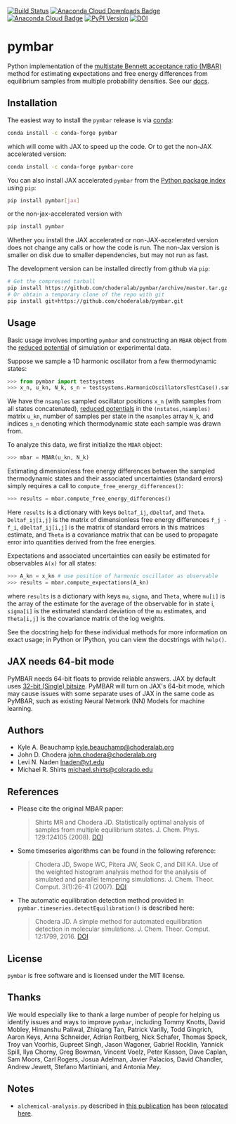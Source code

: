 [![Build Status](https://travis-ci.org/choderalab/pymbar.png)](https://travis-ci.org/choderalab/pymbar)
[![Anaconda Cloud Downloads Badge](https://anaconda.org/conda-forge/pymbar/badges/downloads.svg)](https://anaconda.org/conda-forge/pymbar)
[![Anaconda Cloud Badge](https://anaconda.org/conda-forge/pymbar/badges/installer/conda.svg)](https://anaconda.org/conda-forge/pymbar)
[![PyPI Version](https://badge.fury.io/py/pymbar.png)](https://pypi.python.org/pypi/pymbar)
[![DOI](https://zenodo.org/badge/9991771.svg)](https://zenodo.org/badge/latestdoi/9991771)

pymbar
======

Python implementation of the [multistate Bennett acceptance ratio (MBAR)](http://www.alchemistry.org/wiki/Multistate_Bennett_Acceptance_Ratio) method for estimating expectations and free energy differences from equilibrium samples from multiple probability densities.
See our [docs](http://pymbar.readthedocs.org/en/latest/).


Installation
------------

The easiest way to install the `pymbar` release is via [conda](http://conda.pydata.org):

```bash
conda install -c conda-forge pymbar
```
which will come with JAX to speed up the code. Or to get the non-JAX accelerated version:
```bash
conda install -c conda-forge pymbar-core
```

You can also install JAX accelerated `pymbar` from the [Python package index](https://pypi.python.org/pypi/pymbar) 
using `pip`:
```bash
pip install pymbar[jax]
```
or the non-jax-accelerated version with
```bash
pip install pymbar
```
Whether you install the JAX accelerated or non-JAX-accelerated version does not 
change any calls or how the code is run. The non-Jax version is smaller on disk due to smaller
dependencies, but may not run as fast.


The development version can be installed directly from github via `pip`:

```bash
# Get the compressed tarball
pip install https://github.com/choderalab/pymbar/archive/master.tar.gz
# Or obtain a temporary clone of the repo with git
pip install git+https://github.com/choderalab/pymbar.git
```

Usage
-----

Basic usage involves importing `pymbar` and constructing an `MBAR` object from the [reduced potential](http://www.alchemistry.org/wiki/Multistate_Bennett_Acceptance_Ratio#Reduced_potential) of simulation or experimental data.

Suppose we sample a 1D harmonic oscillator from a few thermodynamic states:
```python
>>> from pymbar import testsystems
>>> x_n, u_kn, N_k, s_n = testsystems.HarmonicOscillatorsTestCase().sample()
```
We have the `nsamples` sampled oscillator positions `x_n` (with samples from all states concatenated), [reduced potentials](http://www.alchemistry.org/wiki/Multistate_Bennett_Acceptance_Ratio#Reduced_potential) in the `(nstates,nsamples)` matrix `u_kn`, number of samples per state in the `nsamples` array `N_k`, and indices `s_n` denoting which thermodynamic state each sample was drawn from.

To analyze this data, we first initialize the `MBAR` object:

```python
>>> mbar = MBAR(u_kn, N_k)
```

Estimating dimensionless free energy differences between the sampled thermodynamic states and their associated uncertainties (standard errors) simply requires a call to `compute_free_energy_differences()`:

```python
>>> results = mbar.compute_free_energy_differences()
```

Here `results` is a dictionary with keys `Deltaf_ij`, `dDeltaf`, and `Theta`. `Deltaf_ij[i,j]` is the matrix of dimensionless free energy differences `f_j - f_i`, `dDeltaf_ij[i,j]` is the matrix of standard errors in this matrices estimate, and `Theta` is a covariance matrix that can be used to propagate error into quantities derived from the free energies.

Expectations and associated uncertainties can easily be estimated for observables `A(x)` for all states:

```python
>>> A_kn = x_kn # use position of harmonic oscillator as observable
>>> results = mbar.compute_expectations(A_kn)
```

where `results` is a dictionary with keys `mu`, `sigma`, and `Theta`, where `mu[i]` is the array of the estimate for the average of the observable for in state i, `sigma[i]` is the estimated standard deviation of the `mu` estimates,  and `Theta[i,j]` is the covariance matrix of the log weights.

See the docstring help for these individual methods for more information on exact usage; in Python or IPython, you can view the docstrings with `help()`.

JAX needs 64-bit mode
---------------------
PyMBAR needs 64-bit floats to provide reliable answers. JAX by default uses 
[32-bit (Single) bitsize](https://jax.readthedocs.io/en/latest/notebooks/Common_Gotchas_in_JAX.html#double-64bit-precision). 
PyMBAR will turn on JAX's 64-bit mode, which may cause issues with some separate uses of JAX in the same code as PyMBAR, 
such as existing Neural Network (NN) Models for machine learning.

Authors
-------
* Kyle A. Beauchamp <kyle.beauchamp@choderalab.org>
* John D. Chodera <john.chodera@choderalab.org>
* Levi N. Naden <lnaden@vt.edu>
* Michael R. Shirts <michael.shirts@colorado.edu>

References
----------

* Please cite the original MBAR paper:

  > Shirts MR and Chodera JD. Statistically optimal analysis of samples from multiple equilibrium states. J. Chem. Phys. 129:124105 (2008).  [DOI](http://dx.doi.org/10.1063/1.2978177)

* Some timeseries algorithms can be found in the following reference:

  > Chodera JD, Swope WC, Pitera JW, Seok C, and Dill KA. Use of the weighted histogram analysis method for the analysis of simulated and parallel tempering simulations. J. Chem. Theor. Comput. 3(1):26-41 (2007).  [DOI](http://dx.doi.org/10.1021/ct0502864)

* The automatic equilibration detection method provided in `pymbar.timeseries.detectEquilibration()` is described here:

  > Chodera JD. A simple method for automated equilibration detection in molecular simulations. J. Chem. Theor. Comput. 12:1799, 2016.  [DOI](http://dx.doi.org/10.1021/acs.jctc.5b00784)

License
-------

`pymbar` is free software and is licensed under the MIT license.


Thanks
------
We would especially like to thank a large number of people for helping us identify issues
and ways to improve `pymbar`, including Tommy Knotts, David Mobley, Himanshu Paliwal,
Zhiqiang Tan, Patrick Varilly, Todd Gingrich, Aaron Keys, Anna Schneider, Adrian Roitberg,
Nick Schafer, Thomas Speck, Troy van Voorhis, Gupreet Singh, Jason Wagoner, Gabriel Rocklin,
Yannick Spill, Ilya Chorny, Greg Bowman, Vincent Voelz, Peter Kasson, Dave Caplan, Sam Moors,
Carl Rogers, Josua Adelman, Javier Palacios, David Chandler, Andrew Jewett, Stefano Martiniani, and Antonia Mey.

Notes
-----
* `alchemical-analysis.py` described in [this publication](https://www.ncbi.nlm.nih.gov/pmc/articles/PMC4420631/) has been [relocated here](https://github.com/MobleyLab/alchemical-analysis).

